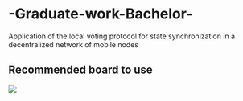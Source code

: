 # -Graduate-work-Bachelor-
Application of the local voting protocol for state synchronization in a decentralized network of mobile nodes

## Recommended board to use
<img src="https://electronov.net/wp-content/uploads/2017/09/esp32-board-front-600.jpg?v=103">
